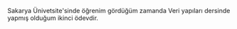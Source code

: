 Sakarya Ünivetsite'sinde öğrenim gördüğüm zamanda Veri yapıları dersinde yapmış olduğum ikinci ödevdir.
